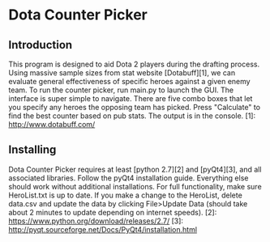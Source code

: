 Dota Counter Picker
===================
Introduction
-------------------
This program is designed to aid Dota 2 players during the drafting process. Using massive sample sizes from stat website [Dotabuff][1], we can evaluate general effectiveness of specific heroes against a given enemy team. To run the counter picker, run main.py to launch the GUI. The interface is super simple to navigate. There are five combo boxes that let you specify any heroes the opposing team has picked. Press "Calculate" to find the best counter based on pub stats. The output is in the console.
  [1]: http://www.dotabuff.com/

Installing
-------------------
Dota Counter Picker requires at least [python 2.7][2] and [pyQt4][3], and all associated libraries. Follow the pyQt4 installation guide. Everything else should work without additional installations. For full functionality, make sure HeroList.txt is up to date. If you make a change to the HeroList, delete data.csv and update the data by clicking File>Update Data (should take about 2 minutes to update depending on internet speeds).
  [2]: https://www.python.org/download/releases/2.7/
  [3]: http://pyqt.sourceforge.net/Docs/PyQt4/installation.html

